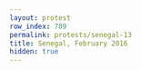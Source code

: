 ```yaml
---
layout: protest
row_index: 789
permalink: protests/senegal-13
title: Senegal, February 2016
hidden: true
---
```

